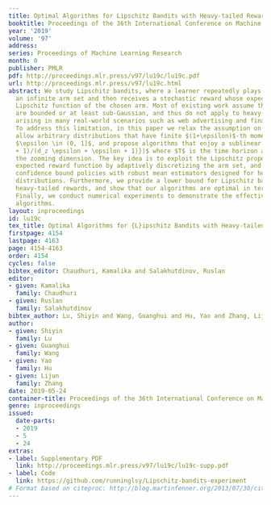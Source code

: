 ```yaml
---
title: Optimal Algorithms for Lipschitz Bandits with Heavy-tailed Rewards
booktitle: Proceedings of the 36th International Conference on Machine Learning
year: '2019'
volume: '97'
address: 
series: Proceedings of Machine Learning Research
month: 0
publisher: PMLR
pdf: http://proceedings.mlr.press/v97/lu19c/lu19c.pdf
url: http://proceedings.mlr.press/v97/lu19c.html
abstract: We study Lipschitz bandits, where a learner repeatedly plays one arm from
  an infinite arm set and then receives a stochastic reward whose expectation is a
  Lipschitz function of the chosen arm. Most of existing work assume the reward distributions
  are bounded or at least sub-Gaussian, and thus do not apply to heavy-tailed rewards
  arising in many real-world scenarios such as web advertising and financial markets.
  To address this limitation, in this paper we relax the assumption on rewards to
  allow arbitrary distributions that have finite $(1+\epsilon)$-th moments for some
  $\epsilon \in (0, 1]$, and propose algorithms that enjoy a sublinear regret of $\widetilde{O}(T^{(d_z\epsilon
  + 1)/(d_z \epsilon + \epsilon + 1)})$ where $T$ is the time horizon and $d_z$ is
  the zooming dimension. The key idea is to exploit the Lipschitz property of the
  expected reward function by adaptively discretizing the arm set, and employ upper
  confidence bound policies with robust mean estimators designed for heavy-tailed
  distributions. Furthermore, we provide a lower bound for Lipschitz bandits with
  heavy-tailed rewards, and show that our algorithms are optimal in terms of $T$.
  Finally, we conduct numerical experiments to demonstrate the effectiveness of our
  algorithms.
layout: inproceedings
id: lu19c
tex_title: Optimal Algorithms for {L}ipschitz Bandits with Heavy-tailed Rewards
firstpage: 4154
lastpage: 4163
page: 4154-4163
order: 4154
cycles: false
bibtex_editor: Chaudhuri, Kamalika and Salakhutdinov, Ruslan
editor:
- given: Kamalika
  family: Chaudhuri
- given: Ruslan
  family: Salakhutdinov
bibtex_author: Lu, Shiyin and Wang, Guanghui and Hu, Yao and Zhang, Lijun
author:
- given: Shiyin
  family: Lu
- given: Guanghui
  family: Wang
- given: Yao
  family: Hu
- given: Lijun
  family: Zhang
date: 2019-05-24
container-title: Proceedings of the 36th International Conference on Machine Learning
genre: inproceedings
issued:
  date-parts:
  - 2019
  - 5
  - 24
extras:
- label: Supplementary PDF
  link: http://proceedings.mlr.press/v97/lu19c/lu19c-supp.pdf
- label: Code
  link: https://github.com/runninglsy/Lipschitz-bandits-experiment
# Format based on citeproc: http://blog.martinfenner.org/2013/07/30/citeproc-yaml-for-bibliographies/
---
```

